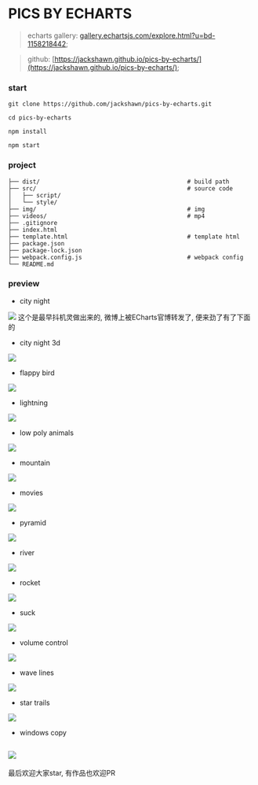 # PICS BY ECHARTS

> echarts gallery: [gallery.echartsjs.com/explore.html?u=bd-1158218442](http://gallery.echartsjs.com/explore.html?u=bd-1158218442);

> github: [https://jackshawn.github.io/pics-by-echarts/](https://jackshawn.github.io/pics-by-echarts/);


### start

```
git clone https://github.com/jackshawn/pics-by-echarts.git

cd pics-by-echarts

npm install

npm start
```

### project

```
├── dist/                                          # build path
├── src/                                           # source code
│   ├── script/                                    
│   └── style/                                     
├── img/                                           # img
├── videos/                                        # mp4
├── .gitignore
├── index.html
├── template.html                                  # template html
├── package.json
├── package-lock.json
├── webpack.config.js                              # webpack config
└── README.md

```

### preview

* city night

![](img/city-night.png)
这个是最早抖机灵做出来的, 微博上被ECharts官博转发了, 便来劲了有了下面的

* city night 3d

![](img/city-night-3d.png)

* flappy bird

![](img/flappy-bird.png)

* lightning

![](img/lightning.png)

* low poly animals

![](img/low-poly-animals.png)

* mountain

![](img/mountain.png)

* movies

![](img/movies.png)

* pyramid

![](img/pyramid.png)

* river

![](img/river.png)

* rocket

![](img/rocket.png)

* suck

![](img/suck.png)

* volume control

![](img/volume-control.png)

* wave lines

![](img/wave-lines.png)

* star trails

![](img/star-trails.png)

* windows copy

![](img/windows-copy.png)
---

最后欢迎大家star, 有作品也欢迎PR

